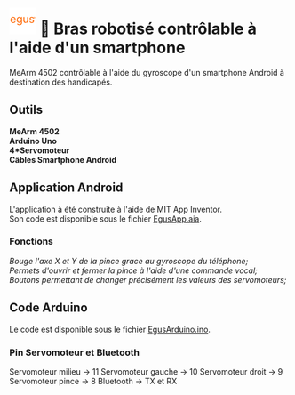 # ![plot](./Pictures/egus48.png) 🦾 Bras robotisé contrôlable à l'aide d'un smartphone
MeArm 4502 contrôlable à l'aide du gyroscope d'un smartphone Android à destination des handicapés.
## Outils
**MeArm 4502  
Arduino Uno  
4*Servomoteur  
Câbles
Smartphone Android**
## Application Android
L'application à été construite à l'aide de MIT App Inventor.  
Son code est disponible sous le fichier [EgusApp.aia](https://github.com/codeugo/egus/blob/main/EgusApp.aia).
### Fonctions
*Bouge l'axe X et Y de la pince grace au gyroscope du téléphone;  
Permets d'ouvrir et fermer la pince à l'aide d'une commande vocal;  
Boutons permettant de changer précisément les valeurs des servomoteurs;*
## Code Arduino
Le code est disponible sous le fichier [EgusArduino.ino](https://github.com/codeugo/egus/blob/main/EgusArduino.ino).
### Pin Servomoteur et Bluetooth
Servomoteur milieu -> 11
Servomoteur gauche -> 10
Servomoteur droit -> 9
Servomoteur pince -> 8
Bluetooth -> TX et RX
